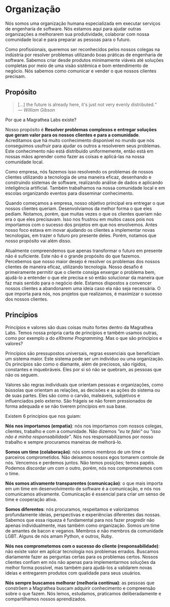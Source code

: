 # Organização

Nós somos uma organização humana especializada em executar serviços de engenharia de software. Nós estamos aqui para ajudar outras organizações a melhorarem sua produtividade, colaborar com nossa comunidade local e para preparar as pessoas para o futuro.

Como profissionais, queremos ser reconhecidos pelos nossos colegas na indústria por resolver problemas utilizando boas práticas de engenharia de software. Sabemos criar desde produtos minimamente viáveis até soluções completas por meio de uma visão sistêmica e bom entendimento de negócio. Nós sabemos como comunicar e vender o que nossos clientes precisam.

## Propósito

> [...] the future is already here, it's just not very evenly distributed.“
> <br>— *William Gibson*

Por que a Magrathea Labs existe?

Nosso propósito é **Resolver problemas complexos e entregar soluções que geram valor para os nossos clientes e para a comunidade**. Acreditamos que há muito conhecimento disponível no mundo que nós conseguimos usufruir para ajudar os outros a resolverem seus problemas. Este conhecimento não está distribuído uniformemente, então está em nossas mãos aprender como fazer as coisas e aplicá-las na nossa comunidade local.

Como empresa, nós fazemos isso resolvendo os problemas de nossos clientes utilizando a tecnologia de uma maneira eficaz, desenhando e construindo sistemas de software, realizando análise de dados e aplicando inteligência artificial. Também trabalhamos na nossa comunidade local e em escolas organizando eventos para disseminar conhecimento.

Quando começamos a empresa, nosso objetivo principal era entregar o que nossos clientes queriam. Desenvolvíamos da melhor forma o que eles pediam. Notamos, porém, que muitas vezes o que os clientes queriam não era o que eles precisavam. Isso nos frustrou em muitos casos pois nos importamos com o sucesso dos projetos em que nos envolvemos. Antes nosso foco estava em inovar ajudando os clientes a implementar novas tecnologias, em trazer o futuro pro presente deles. Porém, notamos que nosso propósito vai além disso.

Atualmente compreendemos que apenas transformar o futuro em presente não é suficiente. Este não é o grande propósito do que fazemos. Percebemos que nosso maior desejo é resolver os problemas dos nossos clientes de maneira eficaz, utilizando tecnologia. Nosso desafio é primeiramente permitir que o cliente consiga enxergar o problema bem, ajudá-lo a entender o que ele precisa e só então solucionar da maneira que faz mais sentido para o negócio dele. Estamos dispostos a convencer nossos clientes a abandonarem uma ideia caso ela não seja necessária. O que importa para nós, nos projetos que realizamos, é maximizar o sucesso dos nossos clientes.

## Princípios

Princípios e valores são duas coisas muito fortes dentro da Magrathea Labs. Temos nossa própria carta de princípios e também usamos outras, como por exemplo a do _eXtreme Programming_. Mas o que são princípios e valores?

Princípios são pressupostos universais, regras essenciais que beneficiam um sistema maior. Este sistema pode ser um indivíduo ou uma organização. Os princípios são como o diamante, além de preciosos, são rígidos, constantes e inquebráveis. Eles por si só não se quebram, as pessoas que não os seguem.

Valores são regras individuais que orientam pessoas e organizações, como bússolas que orientam as relações, as decisões e as ações do sistema ou de suas partes. Eles são como o carvão, maleáveis, subjetivos e influenciados pelo externo. São frágeis se não forem pressionados de forma adequada e se não tiverem princípios em sua base.

Existem 6 princípios que nos guiam:

**Nós nos importamos (empatia)**: nós nos importamos com nossos colegas, clientes, trabalho e com a comunidade. Não dizemos _"eu te falei"_ ou _"isso não é minha responsabilidade"_. Nós nos responsabilizamos por nosso trabalho e sempre procuramos maneiras de melhorá-lo.

**Somos um time (colaboração)**: nós somos membros de um time e parceiros comprometidos. Não deixamos nossos egos tomarem controle de nós. Vencemos e perdemos juntos. Não temos posições; temos papéis. Podemos discordar um com o outro, porém, nós nos comprometemos com o time.

**Nós somos ativamente transparentes (comunicação)**: o que mais importa em um time em desenvolvimento de software é a comunicação, e nós nos comunicamos ativamente. Comunicação é essencial para criar um senso de time e cooperação ativa.

**Somos diferentes**: nós procuramos, respeitamos e valorizamos profundamente ideias, perspectivas e experiências diferentes das nossas. Sabemos que essa riqueza é fundamental para nos fazer progredir não apenas individualmente, mas também como organização. Somos um time de amantes de bacon e veganos. Membros e não membros da comunidade LGBT. Alguns de nós amam Python, e outros, Ruby.

**Nós nos comprometemos com o sucesso do cliente (responsabilidade)**: não existe valor em aplicar tecnologia nos problemas errados. Buscamos diariamente fazer as perguntas certas para os problemas certos. Nossos clientes confiam em nós não apenas para implementarmos soluções da melhor forma possível, mas também para ajudá-los a validarem novas ideias e entregarem produtos com qualidade para seus usuários.

**Nós sempre buscamos melhorar (melhoria contínua)**: as pessoas que constrõem a Magrathea buscam adquirir conhecimento e compreensão sobre o que fazem. Nós lemos, estudamos, praticamos deliberadamente e compartilhamos nossos aprendizados.

